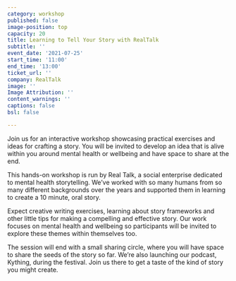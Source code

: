 ```yaml
---
category: workshop
published: false
image-position: top
capacity: 20
title: Learning to Tell Your Story with RealTalk
subtitle: ''
event_date: '2021-07-25'
start_time: '11:00'
end_time: '13:00'
ticket_url: ''
company: RealTalk
image: ''
Image Attribution: ''
content_warnings: ''
captions: false
bsl: false

---
```

Join us for an interactive workshop showcasing practical exercises and ideas for crafting a story. You will be invited to develop an idea that is alive within you around mental health or wellbeing and have space to share at the end.

This hands-on workshop is run by Real Talk, a social enterprise dedicated to mental health storytelling. We’ve worked with so many humans from so many different backgrounds over the years and supported them in learning to create a 10 minute, oral story. 

Expect creative writing exercises, learning about story frameworks and other little tips for making a compelling and effective story. Our work focuses on mental health and wellbeing so participants will be invited to explore these themes within themselves too. 

The session will end with a small sharing circle, where you will have space to share the seeds of the story so far. We’re also launching our podcast, Kything, during the festival. Join us there to get a taste of the kind of story you might create.